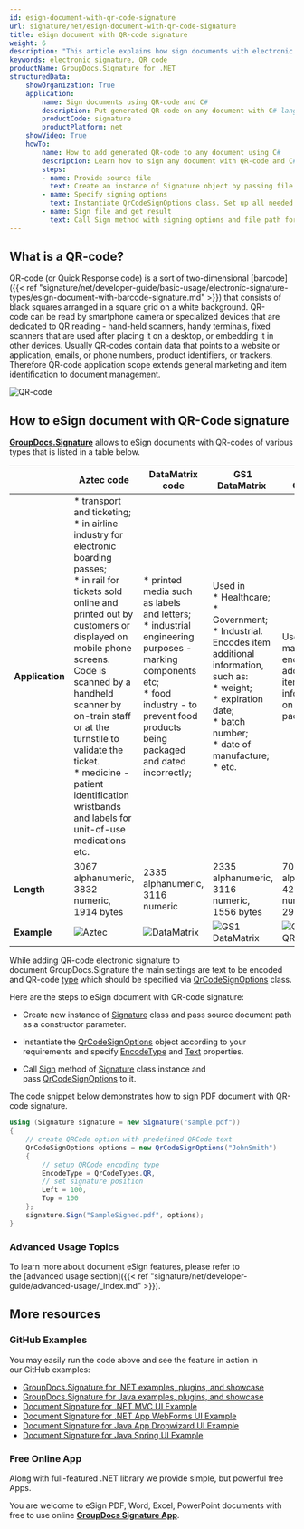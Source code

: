 ```yaml
---
id: esign-document-with-qr-code-signature
url: signature/net/esign-document-with-qr-code-signature
title: eSign document with QR-code signature
weight: 6
description: "This article explains how sign documents with electronic signature as QR code on document page with GroupDocs.Signature API."
keywords: electronic signature, QR code 
productName: GroupDocs.Signature for .NET
structuredData:
    showOrganization: True
    application:    
        name: Sign documents using QR-code and C#    
        description: Put generated QR-code on any document with C# language by GroupDocs.Signature for .NET APIs
        productCode: signature
        productPlatform: net 
    showVideo: True
    howTo:
        name: How to add generated QR-code to any document using C# 
        description: Learn how to sign any document with QR-code and C#
        steps:
        - name: Provide source file
          text: Create an instance of Signature object by passing file as a constructor parameter. You may provide either file path or file stream. 
        - name: Specify signing options 
          text: Instantiate QrCodeSignOptions class. Set up all needed data.
        - name: Sign file and get result 
          text: Call Sign method with signing options and file path for result file. You also is able to use stream as output.
---
```

## What is a QR-code?

QR-code (or Quick Response code) is a sort of two-dimensional [barcode]({{< ref "signature/net/developer-guide/basic-usage/electronic-signature-types/esign-document-with-barcode-signature.md" >}}) that consists of black squares arranged in a square grid on a white background. QR-code can be read by smartphone camera or specialized devices that are dedicated to QR reading - hand-held scanners, handy terminals, fixed scanners that are used after placing it on a desktop, or embedding it in other devices. Usually QR-codes contain data that points to a website or application, emails, or phone numbers, product identifiers, or trackers. Therefore QR-code application scope extends general marketing and item identification to document management.

![QR-code](signature/net/images/esign-document-with-qr-code-signature.png)

## How to eSign document with QR-Code signature

[**GroupDocs.Signature**](https://products.groupdocs.com/signature/net) allows to eSign documents with QR-codes of various types that is listed in a table below. 

| |Aztec code | DataMatrix code | GS1 DataMatrix  | GS1 QR code  | QR |
| --- | --- | --- | --- | --- | --- |
| **Application** | * transport and ticketing;<br> * in airline industry for electronic boarding passes;<br> * in rail for tickets sold online and printed out by customers or displayed on mobile phone screens. Code is scanned by a handheld scanner by on-train staff or at the turnstile to validate the ticket.<br> * medicine - patient identification wristbands and labels for unit-of-use medications etc. | * printed media such as labels and letters;<br> * industrial engineering purposes - marking components etc;<br>  * food industry - to prevent food products being packaged and dated incorrectly; | Used in<br> * Healthcare;<br> * Government;<br> * Industrial.<br> Encodes item additional information, such as:<br> * weight;<br> * expiration date;<br> * batch number;<br> * date of manufacture;<br> * etc.| Used in marketing to encode additional item information on the package | Widely used in automotive industry and mobile applications. Useful for encoding large amount of data characters and specific URLs.| 
| **Length** | 3067 alphanumeric,<br> 3832 numeric,<br> 1914 bytes | 2335 alphanumeric,<br> 3116 numeric | 2335 alphanumeric,<br> 3116 numeric,<br> 1556 bytes | 7089 alphanumeric,<br> 4296 numeric,<br> 2953 bytes | 4296 alphanumeric,<br> 7089 numeric,<br> 2953 bytes |
| **Example** | ![Aztec](signature/net/images/esign-document-with-qr-code-signature_1.png) | ![DataMatrix](signature/net/images/esign-document-with-qr-code-signature_2.png) | ![GS1 DataMatrix](signature/net/images/esign-document-with-qr-code-signature_3.png) | ![GS1 QR code](signature/net/images/esign-document-with-qr-code-signature_4.png) | ![QR](signature/net/images/esign-document-with-qr-code-signature_5.png)

While adding QR-code electronic signature to document GroupDocs.Signature the main settings are text to be encoded and QR-code [type](https://apireference.groupdocs.com/net/signature/groupdocs.signature.domain/qrcodetypes/fields/index) which should be specified via [QrCodeSignOptions](https://apireference.groupdocs.com/net/signature/groupdocs.signature.options/qrcodesignoptions) class.  

Here are the steps to eSign document with QR-code signature:

* Create new instance of [Signature](https://apireference.groupdocs.com/net/signature/groupdocs.signature/signature) class and pass source document path as a constructor parameter.

* Instantiate the [QrCodeSignOptions](https://apireference.groupdocs.com/net/signature/groupdocs.signature.options/qrcodesignoptions) object according to your requirements and specify [EncodeType](https://apireference.groupdocs.com/net/signature/groupdocs.signature.options/qrcodesignoptions/properties/encodetype) and [Text](https://apireference.groupdocs.com/net/signature/groupdocs.signature.options/textsignoptions/properties/text) properties.
  
* Call [Sign](https://apireference.groupdocs.com/net/signature/groupdocs.signature/signature/methods/sign) method of [Signature](https://apireference.groupdocs.com/net/signature/groupdocs.signature/signature) class instance and pass [QrCodeSignOptions](https://apireference.groupdocs.com/net/signature/groupdocs.signature.options/qrcodesignoptions) to it.

The code snippet below demonstrates how to sign PDF document with QR-code signature.

```csharp
using (Signature signature = new Signature("sample.pdf"))
{
    // create QRCode option with predefined QRCode text
    QrCodeSignOptions options = new QrCodeSignOptions("JohnSmith")
    {
        // setup QRCode encoding type
        EncodeType = QrCodeTypes.QR,
        // set signature position
        Left = 100,
        Top = 100
    };
    signature.Sign("SampleSigned.pdf", options);
}
```

### Advanced Usage Topics

To learn more about document eSign features, please refer to the [advanced usage section]({{< ref "signature/net/developer-guide/advanced-usage/_index.md" >}}).

## More resources

### GitHub Examples

You may easily run the code above and see the feature in action in our GitHub examples:

* [GroupDocs.Signature for .NET examples, plugins, and showcase](https://github.com/groupdocs-signature/GroupDocs.Signature-for-.NET)
* [GroupDocs.Signature for Java examples, plugins, and showcase](https://github.com/groupdocs-signature/GroupDocs.Signature-for-Java)
* [Document Signature for .NET MVC UI Example](https://github.com/groupdocs-signature/GroupDocs.Signature-for-.NET-MVC)
* [Document Signature for .NET App WebForms UI Example](https://github.com/groupdocs-signature/GroupDocs.Signature-for-.NET-WebForms)
* [Document Signature for Java App Dropwizard UI Example](https://github.com/groupdocs-signature/GroupDocs.Signature-for-Java-Dropwizard)
* [Document Signature for Java Spring UI Example](https://github.com/groupdocs-signature/GroupDocs.Signature-for-Java-Spring)

### Free Online App

Along with full-featured .NET library we provide simple, but powerful free Apps.

You are welcome to eSign PDF, Word, Excel, PowerPoint documents with free to use online **[GroupDocs Signature App](https://products.groupdocs.app/signature)**.
